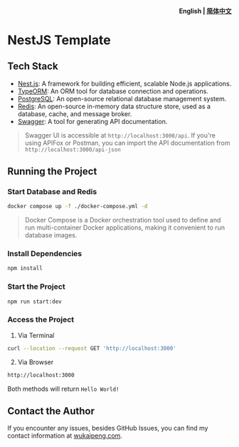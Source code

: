 <h4 align="right"><strong>English</strong> | <a href="https://github.com/Penggeor/nestjs-template/blob/main/README_CN.md">简体中文</a>

# NestJS Template

## Tech Stack
- [Nest.js](https://nestjs.com/): A framework for building efficient, scalable Node.js applications.
- [TypeORM](https://typeorm.io/): An ORM tool for database connection and operations.
- [PostgreSQL](https://www.postgresql.org/): An open-source relational database management system.
- [Redis](https://redis.io/): An open-source in-memory data structure store, used as a database, cache, and message broker.
- [Swagger](https://swagger.io/): A tool for generating API documentation.
> Swagger UI is accessible at `http://localhost:3000/api`. If you're using APIFox or Postman, you can import the API documentation from `http://localhost:3000/api-json`

## Running the Project

### Start Database and Redis

```bash
docker compose up -f ./docker-compose.yml -d
```

> Docker Compose is a Docker orchestration tool used to define and run multi-container Docker applications, making it convenient to run database images.

### Install Dependencies

```bash
npm install
```

### Start the Project

```bash
npm run start:dev
```

### Access the Project

1. Via Terminal

```bash
curl --location --request GET 'http://localhost:3000'
```

2. Via Browser

```bash
http://localhost:3000
```

Both methods will return `Hello World!`

## Contact the Author

If you encounter any issues, besides GitHub Issues, you can find my contact information at [wukaipeng.com](https://wukaipeng.com/). 